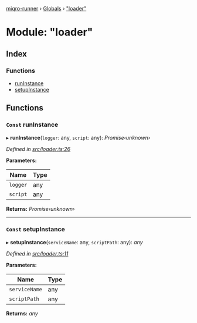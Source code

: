 [miqro-runner](../README.md) › [Globals](../globals.md) › ["loader"](_loader_.md)

# Module: "loader"

## Index

### Functions

* [runInstance](_loader_.md#const-runinstance)
* [setupInstance](_loader_.md#const-setupinstance)

## Functions

### `Const` runInstance

▸ **runInstance**(`logger`: any, `script`: any): *Promise‹unknown›*

*Defined in [src/loader.ts:26](https://github.com/claukers/miqro-runner/blob/cc1a54e/src/loader.ts#L26)*

**Parameters:**

Name | Type |
------ | ------ |
`logger` | any |
`script` | any |

**Returns:** *Promise‹unknown›*

___

### `Const` setupInstance

▸ **setupInstance**(`serviceName`: any, `scriptPath`: any): *any*

*Defined in [src/loader.ts:11](https://github.com/claukers/miqro-runner/blob/cc1a54e/src/loader.ts#L11)*

**Parameters:**

Name | Type |
------ | ------ |
`serviceName` | any |
`scriptPath` | any |

**Returns:** *any*

